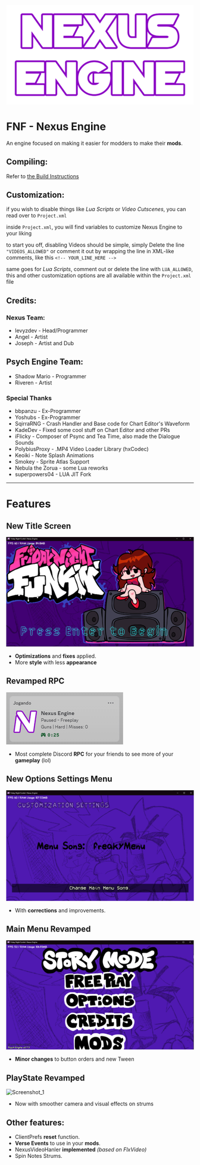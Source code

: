 ![](https://github.com/levyzdev/NexusEngine/blob/main/art/nexus_engine.png?raw=true)
# FNF - Nexus Engine
An engine focused on making it easier for modders to make their **mods**.

## Compiling:

Refer to [the Build Instructions](./BUILDING.md)

## Customization:

if you wish to disable things like *Lua Scripts* or *Video Cutscenes*, you can read over to `Project.xml`

inside `Project.xml`, you will find variables to customize Nexus Engine to your liking

to start you off, disabling Videos should be simple, simply Delete the line `"VIDEOS_ALLOWED"` or comment it out by wrapping the line in XML-like comments, like this `<!-- YOUR_LINE_HERE -->`

same goes for *Lua Scripts*, comment out or delete the line with `LUA_ALLOWED`, this and other customization options are all available within the `Project.xml` file

## Credits:

### Nexus Team:
* levyzdev - Head/Programmer
* Angel - Artist
* Joseph - Artist and Dub

## Psych Engine Team:
* Shadow Mario - Programmer
* Riveren - Artist

### Special Thanks
* bbpanzu - Ex-Programmer
* Yoshubs - Ex-Programmer
* SqirraRNG - Crash Handler and Base code for Chart Editor's Waveform
* KadeDev - Fixed some cool stuff on Chart Editor and other PRs
* iFlicky - Composer of Psync and Tea Time, also made the Dialogue Sounds
* PolybiusProxy - .MP4 Video Loader Library (hxCodec)
* Keoiki - Note Splash Animations
* Smokey - Sprite Atlas Support
* Nebula the Zorua - some Lua reworks
* superpowers04 - LUA JIT Fork
_____________________________________

# Features

## New Title Screen
![](https://github.com/levyzdev/NexusEngine/blob/main/docs/img/nexus/titlenexus.png?raw=true)
* **Optimizations** and **fixes** applied.
* More **style** with less **appearance**

## Revamped RPC
![](https://github.com/levyzdev/NexusEngine/blob/main/art/rpc.png?raw=true)
* Most complete Discord **RPC** for your friends to see more of your **gameplay** (lol)
  
## New Options Settings Menu
![](https://github.com/levyzdev/NexusEngine/blob/main/docs/img/nexus/customMenu.png?raw=true)

* With **corrections** and improvements. 

## Main Menu Revamped
![](https://github.com/levyzdev/NexusEngine/blob/main/docs/img/nexus/menu.png?raw=true)
* **Minor changes** to button orders and new Tween

## PlayState Revamped
![Screenshot_1](https://user-images.githubusercontent.com/44785097/144632635-f263fb22-b879-4d6b-96d6-865e9562b907.png)
* Now with smoother camera and visual effects on strums

  
## Other features:
* ClientPrefs **reset** function.
* **Verse Events** to use in your **mods**.
* NexusVideoHanler **implemented** *(based on FlxVideo)*
* Spin Notes Strums.

